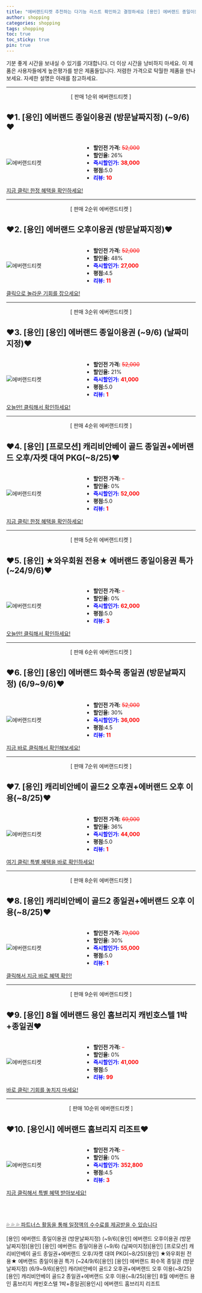 ```yaml
---
title: "에버랜드티켓 추천하는 다기능 리스트 확인하고 결정하세요 [용인] 에버랜드 종일이용권 (방문날짜지정) (~9/6)"
author: shopping
categories: shopping
tags: shopping
toc: true
toc_sticky: true
pin: true
---
```

기분 좋게 시간을 보내실 수 있기를 기대합니다. 더 이상 시간을 낭비하지 마세요. 이 제품은 사용자들에게 높은평가를 받은 제품들입니다. 저렴한 가격으로 탁월한 제품을 만나보세요. 자세한 설명은 아래를 참고하세요.

---
<p class="toplist" style="margin: 0 auto; display: block; width: fit-content;">[ 판매 1순위 에버랜드티켓 ]</p>

<h2><strong>❤️1. [용인] 에버랜드 종일이용권 (방문날짜지정)  (~9/6)❤️</strong></h2>

<div style="display: flex; align-items: center;">
    <div style="flex: 0.4;">
        <img src="https://thumbnail7.coupangcdn.com/thumbnails/remote/230x230ex/image/travel_reactor/travelSeller/common/A00351263/64492ec0-c0ff-4bae-af3d-93e3db4a6aa7.jpg" alt="에버랜드티켓" style="max-width: 100%;">
    </div>
    <div style="flex: 0.6; margin-left: 10px;">
        <ul>
            <li><strong>할인전 가격:</strong> <del style="color: red;">52,000</del></li>
            <li><strong>할인율:</strong> 26%</li>
            <li><span style='color:blue'><strong>즉시할인가:</strong></span> <span style='color:red'><strong>38,000</strong></span></li>
            <li><strong>평점:</strong>5.0</li>
            <li><span style='color:blue'><strong>리뷰:</strong></span> <span style='color:red'><strong>10</strong></span></li>
        </ul>
    </div>
</div>
<div class="center">
    <a href="https://link.coupang.com/re/AFFTDP?lptag=AF9450613&subid=githubio&pageKey=10000010469758&traceid=V0-153&itemId=None&vendorItemId=None" class="myButton">
        지금 클릭! 한정 혜택을 확인하세요!
    </a>
</div>


---
<p class="toplist" style="margin: 0 auto; display: block; width: fit-content;">[ 판매 2순위 에버랜드티켓 ]</p>

<h2><strong>❤️2. [용인] 에버랜드 오후이용권 (방문날짜지정)❤️</strong></h2>

<div style="display: flex; align-items: center;">
    <div style="flex: 0.4;">
        <img src="https://thumbnail7.coupangcdn.com/thumbnails/remote/230x230ex/image/travel_reactor/travelSeller/common/A00351263/d4886b52-5e74-48b3-b22e-05b7f545e277.jpg" alt="에버랜드티켓" style="max-width: 100%;">
    </div>
    <div style="flex: 0.6; margin-left: 10px;">
        <ul>
            <li><strong>할인전 가격:</strong> <del style="color: red;">52,000</del></li>
            <li><strong>할인율:</strong> 48%</li>
            <li><span style='color:blue'><strong>즉시할인가:</strong></span> <span style='color:red'><strong>27,000</strong></span></li>
            <li><strong>평점:</strong>4.5</li>
            <li><span style='color:blue'><strong>리뷰:</strong></span> <span style='color:red'><strong>11</strong></span></li>
        </ul>
    </div>
</div>
<div class="center">
    <a href="https://link.coupang.com/re/AFFTDP?lptag=AF9450613&subid=githubio&pageKey=10000010514514&traceid=V0-153&itemId=None&vendorItemId=None" class="myButton">
        클릭으로 놀라운 기회를 잡으세요!
    </a>
</div>


---
<p class="toplist" style="margin: 0 auto; display: block; width: fit-content;">[ 판매 3순위 에버랜드티켓 ]</p>

<h2><strong>❤️3. [용인] [용인] 에버랜드 종일이용권 (~9/6) (날짜미지정)❤️</strong></h2>

<div style="display: flex; align-items: center;">
    <div style="flex: 0.4;">
        <img src="https://thumbnail7.coupangcdn.com/thumbnails/remote/230x230ex/image/travel_reactor/travelSeller/common/A00351263/b1426e8e-8f75-4dd1-b0b6-ec1fc4b1cf8c.jpg" alt="에버랜드티켓" style="max-width: 100%;">
    </div>
    <div style="flex: 0.6; margin-left: 10px;">
        <ul>
            <li><strong>할인전 가격:</strong> <del style="color: red;">52,000</del></li>
            <li><strong>할인율:</strong> 21%</li>
            <li><span style='color:blue'><strong>즉시할인가:</strong></span> <span style='color:red'><strong>41,000</strong></span></li>
            <li><strong>평점:</strong>5.0</li>
            <li><span style='color:blue'><strong>리뷰:</strong></span> <span style='color:red'><strong>1</strong></span></li>
        </ul>
    </div>
</div>
<div class="center">
    <a href="https://link.coupang.com/re/AFFTDP?lptag=AF9450613&subid=githubio&pageKey=10000010469749&traceid=V0-153&itemId=None&vendorItemId=None" class="myButton">
        오늘만! 클릭해서 확인하세요!
    </a>
</div>


---
<p class="toplist" style="margin: 0 auto; display: block; width: fit-content;">[ 판매 4순위 에버랜드티켓 ]</p>

<h2><strong>❤️4. [용인] [프로모션] 캐리비안베이 골드 종일권+에버랜드 오후/자켓 대여 PKG(~8/25)❤️</strong></h2>

<div style="display: flex; align-items: center;">
    <div style="flex: 0.4;">
        <img src="https://thumbnail9.coupangcdn.com/thumbnails/remote/230x230ex/image/travel_reactor/travelSeller/common/A00186206/df20704f-3846-4a91-b10f-e47f61da42f8.jpg" alt="에버랜드티켓" style="max-width: 100%;">
    </div>
    <div style="flex: 0.6; margin-left: 10px;">
        <ul>
            <li><strong>할인전 가격:</strong> <del style="color: red;">-</del></li>
            <li><strong>할인율:</strong> 0%</li>
            <li><span style='color:blue'><strong>즉시할인가:</strong></span> <span style='color:red'><strong>52,000</strong></span></li>
            <li><strong>평점:</strong>5.0</li>
            <li><span style='color:blue'><strong>리뷰:</strong></span> <span style='color:red'><strong>1</strong></span></li>
        </ul>
    </div>
</div>
<div class="center">
    <a href="https://link.coupang.com/re/AFFTDP?lptag=AF9450613&subid=githubio&pageKey=10000010655252&traceid=V0-153&itemId=None&vendorItemId=None" class="myButton">
        지금 클릭! 한정 혜택을 확인하세요!
    </a>
</div>


---
<p class="toplist" style="margin: 0 auto; display: block; width: fit-content;">[ 판매 5순위 에버랜드티켓 ]</p>

<h2><strong>❤️5. [용인] ★와우회원 전용★ 에버랜드 종일이용권 특가 (~24/9/6)❤️</strong></h2>

<div style="display: flex; align-items: center;">
    <div style="flex: 0.4;">
        <img src="https://thumbnail7.coupangcdn.com/thumbnails/remote/230x230ex/image/travel_reactor/travelSeller/common/A00351263/a14a8099-aa03-4b65-aa94-560d194e12db.jpg" alt="에버랜드티켓" style="max-width: 100%;">
    </div>
    <div style="flex: 0.6; margin-left: 10px;">
        <ul>
            <li><strong>할인전 가격:</strong> <del style="color: red;">-</del></li>
            <li><strong>할인율:</strong> 0%</li>
            <li><span style='color:blue'><strong>즉시할인가:</strong></span> <span style='color:red'><strong>62,000</strong></span></li>
            <li><strong>평점:</strong>5.0</li>
            <li><span style='color:blue'><strong>리뷰:</strong></span> <span style='color:red'><strong>3</strong></span></li>
        </ul>
    </div>
</div>
<div class="center">
    <a href="https://link.coupang.com/re/AFFTDP?lptag=AF9450613&subid=githubio&pageKey=10000010603026&traceid=V0-153&itemId=None&vendorItemId=None" class="myButton">
        오늘만! 클릭해서 확인하세요!
    </a>
</div>


---
<p class="toplist" style="margin: 0 auto; display: block; width: fit-content;">[ 판매 6순위 에버랜드티켓 ]</p>

<h2><strong>❤️6. [용인] [용인] 에버랜드 화수목 종일권 (방문날짜지정) (6/9~9/6)❤️</strong></h2>

<div style="display: flex; align-items: center;">
    <div style="flex: 0.4;">
        <img src="https://thumbnail9.coupangcdn.com/thumbnails/remote/230x230ex/image/travel_reactor/travelSeller/common/A00351263/c35fd889-5610-4915-878b-85b383ad76ef.jpg" alt="에버랜드티켓" style="max-width: 100%;">
    </div>
    <div style="flex: 0.6; margin-left: 10px;">
        <ul>
            <li><strong>할인전 가격:</strong> <del style="color: red;">52,000</del></li>
            <li><strong>할인율:</strong> 30%</li>
            <li><span style='color:blue'><strong>즉시할인가:</strong></span> <span style='color:red'><strong>36,000</strong></span></li>
            <li><strong>평점:</strong>4.5</li>
            <li><span style='color:blue'><strong>리뷰:</strong></span> <span style='color:red'><strong>11</strong></span></li>
        </ul>
    </div>
</div>
<div class="center">
    <a href="https://link.coupang.com/re/AFFTDP?lptag=AF9450613&subid=githubio&pageKey=10000010469799&traceid=V0-153&itemId=None&vendorItemId=None" class="myButton">
        지금 바로 클릭해서 확인해보세요!
    </a>
</div>


---
<p class="toplist" style="margin: 0 auto; display: block; width: fit-content;">[ 판매 7순위 에버랜드티켓 ]</p>

<h2><strong>❤️7. [용인] 캐리비안베이 골드2 오후권+에버랜드 오후 이용(~8/25)❤️</strong></h2>

<div style="display: flex; align-items: center;">
    <div style="flex: 0.4;">
        <img src="https://thumbnail9.coupangcdn.com/thumbnails/remote/230x230ex/image/travel_reactor/travelSeller/common/A00186206/d81bc72f-a524-46f7-b12d-af56bae225b8.jpg" alt="에버랜드티켓" style="max-width: 100%;">
    </div>
    <div style="flex: 0.6; margin-left: 10px;">
        <ul>
            <li><strong>할인전 가격:</strong> <del style="color: red;">69,000</del></li>
            <li><strong>할인율:</strong> 36%</li>
            <li><span style='color:blue'><strong>즉시할인가:</strong></span> <span style='color:red'><strong>44,000</strong></span></li>
            <li><strong>평점:</strong>5.0</li>
            <li><span style='color:blue'><strong>리뷰:</strong></span> <span style='color:red'><strong>1</strong></span></li>
        </ul>
    </div>
</div>
<div class="center">
    <a href="https://link.coupang.com/re/AFFTDP?lptag=AF9450613&subid=githubio&pageKey=10000010609452&traceid=V0-153&itemId=None&vendorItemId=None" class="myButton">
        여기 클릭! 특별 혜택을 바로 확인하세요!
    </a>
</div>


---
<p class="toplist" style="margin: 0 auto; display: block; width: fit-content;">[ 판매 8순위 에버랜드티켓 ]</p>

<h2><strong>❤️8. [용인] 캐리비안베이 골드2 종일권+에버랜드 오후 이용(~8/25)❤️</strong></h2>

<div style="display: flex; align-items: center;">
    <div style="flex: 0.4;">
        <img src="https://thumbnail9.coupangcdn.com/thumbnails/remote/230x230ex/image/travel_reactor/travelSeller/common/A00186206/bff47600-21ff-4493-9e6a-75e90dcf8d82.jpg" alt="에버랜드티켓" style="max-width: 100%;">
    </div>
    <div style="flex: 0.6; margin-left: 10px;">
        <ul>
            <li><strong>할인전 가격:</strong> <del style="color: red;">79,000</del></li>
            <li><strong>할인율:</strong> 30%</li>
            <li><span style='color:blue'><strong>즉시할인가:</strong></span> <span style='color:red'><strong>55,000</strong></span></li>
            <li><strong>평점:</strong>5.0</li>
            <li><span style='color:blue'><strong>리뷰:</strong></span> <span style='color:red'><strong>1</strong></span></li>
        </ul>
    </div>
</div>
<div class="center">
    <a href="https://link.coupang.com/re/AFFTDP?lptag=AF9450613&subid=githubio&pageKey=10000010609441&traceid=V0-153&itemId=None&vendorItemId=None" class="myButton">
        클릭해서 지금 바로 혜택 확인!
    </a>
</div>


---
<p class="toplist" style="margin: 0 auto; display: block; width: fit-content;">[ 판매 9순위 에버랜드티켓 ]</p>

<h2><strong>❤️9. [용인] 8월 에버랜드 용인 홈브리지 캐빈호스텔 1박+종일권❤️</strong></h2>

<div style="display: flex; align-items: center;">
    <div style="flex: 0.4;">
        <img src="https://thumbnail9.coupangcdn.com/thumbnails/remote/230x230ex/image/travel_reactor/travelSeller/common/A00443923/bc6f506e-1f94-4d82-80b2-35283c0ba7ca.jpg" alt="에버랜드티켓" style="max-width: 100%;">
    </div>
    <div style="flex: 0.6; margin-left: 10px;">
        <ul>
            <li><strong>할인전 가격:</strong> <del style="color: red;">-</del></li>
            <li><strong>할인율:</strong> 0%</li>
            <li><span style='color:blue'><strong>즉시할인가:</strong></span> <span style='color:red'><strong>41,000</strong></span></li>
            <li><strong>평점:</strong>5</li>
            <li><span style='color:blue'><strong>리뷰:</strong></span> <span style='color:red'><strong>99</strong></span></li>
        </ul>
    </div>
</div>
<div class="center">
    <a href="https://link.coupang.com/re/AFFTDP?lptag=AF9450613&subid=githubio&pageKey=10000010655174&traceid=V0-153&itemId=None&vendorItemId=None" class="myButton">
        바로 클릭! 기회를 놓치지 마세요!
    </a>
</div>


---
<p class="toplist" style="margin: 0 auto; display: block; width: fit-content;">[ 판매 10순위 에버랜드티켓 ]</p>

<h2><strong>❤️10. [용인시] 에버랜드 홈브리지 리조트❤️</strong></h2>

<div style="display: flex; align-items: center;">
    <div style="flex: 0.4;">
        <img src="https://thumbnail7.coupangcdn.com/thumbnails/remote/230x230ex/image/travel_reactor/travelConnect/hotel/A00935655/6a17e054-8c25-4f52-b259-631114c8c492.JPG" alt="에버랜드티켓" style="max-width: 100%;">
    </div>
    <div style="flex: 0.6; margin-left: 10px;">
        <ul>
            <li><strong>할인전 가격:</strong> <del style="color: red;">-</del></li>
            <li><strong>할인율:</strong> 0%</li>
            <li><span style='color:blue'><strong>즉시할인가:</strong></span> <span style='color:red'><strong>352,800</strong></span></li>
            <li><strong>평점:</strong>4.5</li>
            <li><span style='color:blue'><strong>리뷰:</strong></span> <span style='color:red'><strong>3</strong></span></li>
        </ul>
    </div>
</div>
<div class="center">
    <a href="https://link.coupang.com/re/AFFTDP?lptag=AF9450613&subid=githubio&pageKey=10000002665615&traceid=V0-153&itemId=None&vendorItemId=None" class="myButton">
        지금 클릭해서 특별 혜택 받아보세요!
    </a>
</div>

<br><br><br>[💦 💦 💦 파트너스 활동을 통해 일정액의 수수료를 제공받을 수 있습니다](https://link.coupang.com/a/bcpT2c)<br><br>[용인] 에버랜드 종일이용권 (방문날짜지정)  (~9/6)[용인] 에버랜드 오후이용권 (방문날짜지정)[용인] [용인] 에버랜드 종일이용권 (~9/6) (날짜미지정)[용인] [프로모션] 캐리비안베이 골드 종일권+에버랜드 오후/자켓 대여 PKG(~8/25)[용인] ★와우회원 전용★ 에버랜드 종일이용권 특가 (~24/9/6)[용인] [용인] 에버랜드 화수목 종일권 (방문날짜지정) (6/9~9/6)[용인] 캐리비안베이 골드2 오후권+에버랜드 오후 이용(~8/25)[용인] 캐리비안베이 골드2 종일권+에버랜드 오후 이용(~8/25)[용인] 8월 에버랜드 용인 홈브리지 캐빈호스텔 1박+종일권[용인시] 에버랜드 홈브리지 리조트